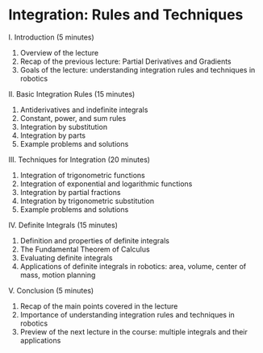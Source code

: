 # Integration: Rules and Techniques

I. Introduction (5 minutes)

1. Overview of the lecture
1. Recap of the previous lecture: Partial Derivatives and Gradients
1. Goals of the lecture: understanding integration rules and techniques in robotics

II. Basic Integration Rules (15 minutes)

1. Antiderivatives and indefinite integrals
1. Constant, power, and sum rules
1. Integration by substitution
1. Integration by parts
1. Example problems and solutions

III. Techniques for Integration (20 minutes)

1. Integration of trigonometric functions
1. Integration of exponential and logarithmic functions
1. Integration by partial fractions
1. Integration by trigonometric substitution
1. Example problems and solutions

IV. Definite Integrals (15 minutes)

1. Definition and properties of definite integrals
1. The Fundamental Theorem of Calculus
1. Evaluating definite integrals
1. Applications of definite integrals in robotics: area, volume, center of mass, motion planning

V. Conclusion (5 minutes)

1. Recap of the main points covered in the lecture
1. Importance of understanding integration rules and techniques in robotics
1. Preview of the next lecture in the course: multiple integrals and their applications
